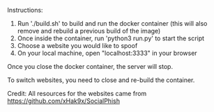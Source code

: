 Instructions:

1. Run './build.sh' to build and run the docker container (this will also remove and rebuild a previous build of the image)
2. Once inside the container, run 'python3 run.py' to start the script
3. Choose a website you would like to spoof
4. On your local machine, open "localhost:3333" in your browser

Once you close the docker container, the server will stop.

To switch websites, you need to close and re-build the container.

Credit:
All resources for the websites came from https://github.com/xHak9x/SocialPhish
